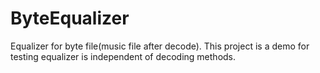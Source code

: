 ByteEqualizer
=============

Equalizer for byte file(music file after decode). This project is a demo for testing equalizer is independent of decoding methods.
